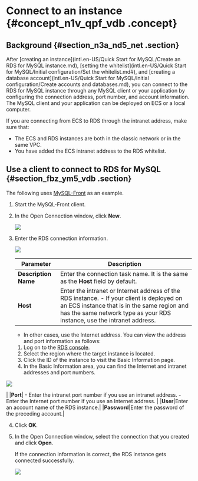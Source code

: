 # Connect to an instance {#concept_n1v_qpf_vdb .concept}

## Background {#section_n3a_nd5_net .section}

After [creating an instance](intl.en-US/Quick Start for MySQL/Create an RDS for MySQL instance.md), [setting the whitelist](intl.en-US/Quick Start for MySQL/Initial configuration/Set the whitelist.md#), and [creating a database account](intl.en-US/Quick Start for MySQL/Initial configuration/Create accounts and databases.md), you can connect to the RDS for MySQL instance through any MySQL client or your application by configuring the connection address, port number, and account information. The MySQL client and your application can be deployed on ECS or a local computer.

If you are connecting from ECS to RDS through the intranet address, make sure that:

-   The ECS and RDS instances are both in the classic network or in the same VPC.
-   You have added the ECS intranet address to the RDS whitelist.

## Use a client to connect to RDS for MySQL {#section_fbz_ym5_vdb .section}

The following uses [MySQL-Front](http://www.mysqlfront.de/) as an example.

1.  Start the MySQL-Front client.
2.  In the Open Connection window, click **New**.

    ![](http://static-aliyun-doc.oss-cn-hangzhou.aliyuncs.com/assets/img/7823/15571187692607_en-US.png)

3.  Enter the RDS connection information.

    ![](http://static-aliyun-doc.oss-cn-hangzhou.aliyuncs.com/assets/img/7823/15571187692608_en-US.png)

    |Parameter|Description|
    |---------|-----------|
    |**Description Name**|Enter the connection task name. It is the same as the **Host** field by default.|
    |**Host**|Enter the intranet or Internet address of the RDS instance.     -   If your client is deployed on an ECS instance that is in the same region and has the same network type as your RDS instance, use the intranet address.
    -   In other cases, use the Internet address.
 You can view the address and port information as follows:

    1.  Log on to the [RDS console](https://rds.console.aliyun.com/?spm=a2c63.p38356.a3.3.37eb609eGtv1CF).
    2.  Select the region where the target instance is located.
    3.  Click the ID of the instance to visit the Basic Information page.
    4.  In the Basic Information area, you can find the Internet and intranet addresses and port numbers.

![](http://static-aliyun-doc.oss-cn-hangzhou.aliyuncs.com/assets/img/7823/15571187692609_en-US.png)

 |
    |**Port**|     -   Enter the intranet port number if you use an intranet address.
    -   Enter the Internet port number if you use an Internet address.
 |
    |**User**|Enter an account name of the RDS instance.|
    |**Password**|Enter the password of the preceding account.|

4.  Click **OK**.
5.  In the Open Connection window, select the connection that you created and click **Open**.

    If the connection information is correct, the RDS instance gets connected successfully.

    ![](http://static-aliyun-doc.oss-cn-hangzhou.aliyuncs.com/assets/img/7823/15571187692610_en-US.png)


